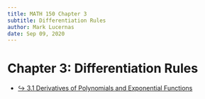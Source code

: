 ```yaml
---
title: MATH 150 Chapter 3
subtitle: Differentiation Rules
author: Mark Lucernas
date: Sep 09, 2020
---
```



# Chapter 3: Differentiation Rules

- [↪ 3.1 Derivatives of Polynomials and Exponential Functions](ch-3-1)

